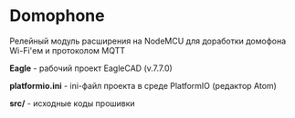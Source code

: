 # Domophone
Релейный модуль расширения на NodeMCU для доработки домофона Wi-Fi'ем и протоколом MQTT

**Eagle** - рабочий проект EagleCAD (v.7.7.0)

**platformio.ini** - ini-файл проекта в среде PlatformIO (редактор Atom)

**src/** - исходные коды прошивки
